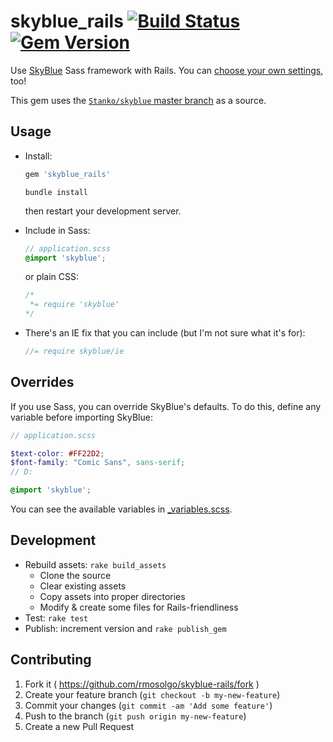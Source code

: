 # skyblue_rails [![Build Status](https://travis-ci.org/rmosolgo/skyblue_rails.svg?branch=master)](https://travis-ci.org/rmosolgo/skyblue_rails) [![Gem Version](https://badge.fury.io/rb/skyblue_rails.svg)](http://badge.fury.io/rb/skyblue_rails)

Use [SkyBlue](http://stanko.github.io/skyblue/) Sass framework with Rails. You can [choose your own settings](#overrides), too!

This gem uses the [`Stanko/skyblue` master branch](https://github.com/Stanko/skyblue) as a source.

## Usage

- Install:

  ```ruby
  gem 'skyblue_rails'
  ```

  ```
  bundle install
  ```

  then restart your development server.

- Include in Sass:

  ```scss
  // application.scss
  @import 'skyblue';
  ```

  or plain CSS:

  ```css
  /*
   *= require 'skyblue'
  */
  ```

- There's an IE fix that you can include (but I'm not sure what it's for):

  ```javascript
  //= require skyblue/ie
  ```

## Overrides

If you use Sass, you can override SkyBlue's defaults. To do this, define any variable before importing SkyBlue:

```scss
// application.scss

$text-color: #FF22D2;
$font-family: "Comic Sans", sans-serif;
// D:

@import 'skyblue';
```

You can see the available variables in [_variables.scss](https://github.com/rmosolgo/skyblue_rails/blob/master/assets/stylesheets/skyblue/_variables.scss).


## Development

- Rebuild assets: `rake build_assets`
  - Clone the source
  - Clear existing assets
  - Copy assets into proper directories
  - Modify & create some files for Rails-friendliness
- Test: `rake test`
- Publish: increment version and `rake publish_gem`

## Contributing

1. Fork it ( https://github.com/rmosolgo/skyblue-rails/fork )
2. Create your feature branch (`git checkout -b my-new-feature`)
3. Commit your changes (`git commit -am 'Add some feature'`)
4. Push to the branch (`git push origin my-new-feature`)
5. Create a new Pull Request
